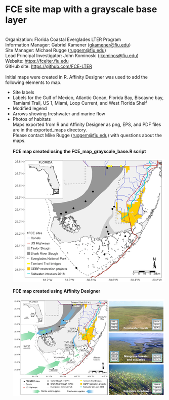 # FCE site map with a grayscale base layer
 \
Organization: Florida Coastal Everglades LTER Program\
Information Manager: Gabriel Kamener ([gkamener\@fiu.edu](mailto:gkamener@fiu.edu))\
Site Manager: Michael Rugge ([ruggem\@fiu.edu](mailto:ruggem@fiu.edu))\
Lead Principal Investigator: John Kominoski ([jkominos\@fiu.edu](mailto:jkominos@fiu.edu))\
Website: <https://fcelter.fiu.edu>\
GitHub site: <https://github.com/FCE-LTER>\
 \
Initial maps were created in R. Affinity Designer was used to add the following elements to map.

* Site labels
* Labels for the Gulf of Mexico, Atlantic Ocean, Florida Bay, Biscayne bay, Tamiami Trail, US 1, Miami, Loop Current, and West Florida Shelf
* Modified legend
* Arrows showing freshwater and marine flow
* Photos of habitats
 \
Maps exported from R and Affinity Designer as png, EPS, and PDF files are in the exported_maps directory.
 \
Please contact Mike Rugge ([ruggem\@fiu.edu)](mailto:ruggem@fiu.edu) with questions about the maps.
 \
 \
**FCE map created using the FCE_map_grayscale_base.R script**
 \
 \
![](./exported_maps/FCE_map_grayscale_base_Rplot.png)
 \
 \
**FCE map created using Affinity Designer**
 \
 \
![](./exported_maps/FCE_map_grayscale_base_enhanced.png)
  

